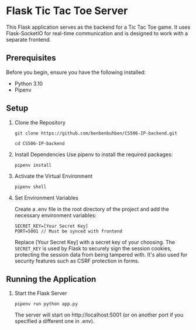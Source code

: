 # Flask Tic Tac Toe Server

This Flask application serves as the backend for a Tic Tac Toe game. It uses Flask-SocketIO for real-time communication and is designed to work with a separate frontend.

## Prerequisites

Before you begin, ensure you have the following installed:
- Python 3.10
- Pipenv

## Setup

1. Clone the Repository
   
   `git clone https://github.com/benbenbuhben/CS506-IP-backend.git`
   
   `cd CS506-IP-backend`

2. Install Dependencies
   Use pipenv to install the required packages:

   `pipenv install`

3. Activate the Virtual Environment

   `pipenv shell`

4. Set Environment Variables

   Create a .env file in the root directory of the project and add the necessary environment variables:

   ```
   SECRET_KEY=[Your Secret Key]
   PORT=5001 // Must be synced with frontend
   ```

   Replace [Your Secret Key] with a secret key of your choosing. The `SECRET_KEY` is used by Flask to securely sign the session cookies, protecting the session data from being tampered with. It's also used for security features such as CSRF protection in forms.

## Running the Application

1. Start the Flask Server

   `pipenv run python app.py`

   The server will start on http://localhost:5001 (or on another port if you specified a different one in .env).
